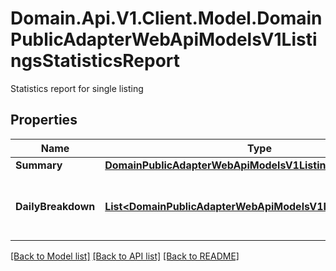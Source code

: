# Domain.Api.V1.Client.Model.DomainPublicAdapterWebApiModelsV1ListingsStatisticsReport
Statistics report for single listing
## Properties

Name | Type | Description | Notes
------------ | ------------- | ------------- | -------------
**Summary** | [**DomainPublicAdapterWebApiModelsV1ListingsStatistics**](DomainPublicAdapterWebApiModelsV1ListingsStatistics.md) |  | [optional] 
**DailyBreakdown** | [**List&lt;DomainPublicAdapterWebApiModelsV1ListingsStatistics&gt;**](DomainPublicAdapterWebApiModelsV1ListingsStatistics.md) | Listing statistic breakdown for the period | [optional] 

[[Back to Model list]](../README.md#documentation-for-models) [[Back to API list]](../README.md#documentation-for-api-endpoints) [[Back to README]](../README.md)

